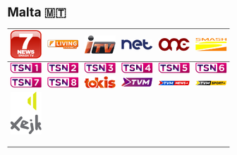 # Malta 🇲🇹

| ![7-news-smash-tv] | ![f-living] | ![i-tv] | ![net] | ![one] | ![smash] |
|:---:|:---:|:---:|:---:|:---:|:---:|
| ![tns-1] | ![tns-2] | ![tns-3] | ![tns-4] | ![tns-5] | ![tns-6] |
| ![tns-7] | ![tns-8] | ![tokis] | ![tvm] | ![tvm-news-plus] | ![tvm-sport-plus] |
| ![xejk] | ![space] | ![space] | ![space] | ![space] | ![space] |
| ![space] | ![space] | ![space] | ![space] | ![space] | ![space] |


[7-news-smash-tv]:7-news-smash-tv-mt.png
[f-living]:f-living-mt.png
[i-tv]:i-tv-mt.png
[net]:net-mt.png
[one]:one-mt.png
[smash]:smash-mt.png
[tns-1]:tns-1-mt.png
[tns-2]:tns-2-mt.png
[tns-3]:tns-3-mt.png
[tns-4]:tns-4-mt.png
[tns-5]:tns-5-mt.png
[tns-6]:tns-6-mt.png
[tns-7]:tns-7-mt.png
[tns-8]:tns-8-mt.png
[tokis]:tokis-mt.png
[tvm]:tvm-mt.png
[tvm-news-plus]:tvm-news-plus-mt.png
[tvm-sport-plus]:tvm-sport-plus-mt.png
[xejk]:xejk-mt.png

[space]:../../misc/space-1500.png "Space"

